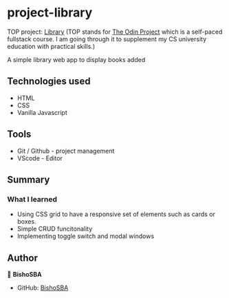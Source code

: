 # project-library
TOP project: [Library](https://bishosba.github.io/project-library/)
(TOP stands for [The Odin Project](https:www.theodinproject) which is a self-paced fullstack course. I am going through it to supplement my CS university education with practical skills.)

A simple library web app to display books added

## Technologies used
* HTML
* CSS
* Vanilla Javascript

## Tools
* Git / Github - project management
* VScode - Editor

## Summary

### What I learned

* Using CSS grid to have a responsive set of elements such as cards or boxes.
* Simple CRUD funcitonality
* Implementing toggle switch and modal windows

## Author

👤 **BishoSBA**
* GitHub: [BishoSBA](https://github.com/BishoSBA)
